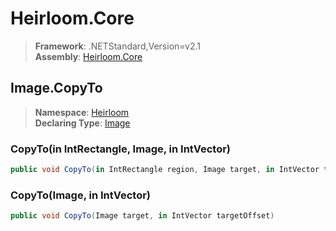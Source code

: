 # Heirloom.Core

> **Framework**: .NETStandard,Version=v2.1  
> **Assembly**: [Heirloom.Core][0]  

## Image.CopyTo

> **Namespace**: [Heirloom][0]  
> **Declaring Type**: [Image][1]  

### CopyTo(in IntRectangle, Image, in IntVector)

```cs
public void CopyTo(in IntRectangle region, Image target, in IntVector targetOffset)
```

### CopyTo(Image, in IntVector)

```cs
public void CopyTo(Image target, in IntVector targetOffset)
```

[0]: ../../../Heirloom.Core.md
[1]: ../Image.md
